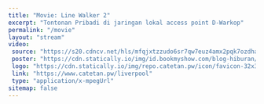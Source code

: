 ```yaml
---
title: "Movie: Line Walker 2"
excerpt: "Tontonan Pribadi di jaringan lokal access point D-Warkop"
permalink: "/movie"
layout: "stream"
video:
 source: "https://s20.cdncv.net/hls/mfqjxtzzudo6sr7qw7euz4amx2pqk7ozdha23ynih,5ezrhtywgmwllg74xma,vfzthtywgmwvsbt4yaq,.urlset/master.m3u8"
 poster: "https://cdn.statically.io/img/id.bookmyshow.com/blog-hiburan/wp-content/uploads/2017/02/sun-plaza-medan-cinemaxx-bioskop-1024x576.jpg?filter=grayscale"
 logo: "https://cdn.statically.io/img/repo.catetan.pw/icon/favicon-32x32.png"
 link: "https://www.catetan.pw/liverpool"
 type: "application/x-mpegUrl"
sitemap: false
---
```

